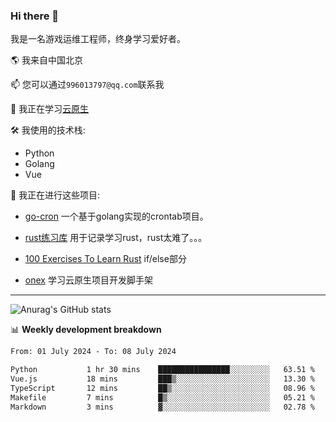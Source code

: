### Hi there 👋

我是一名游戏运维工程师，终身学习爱好者。

🌎 我来自中国北京

📫 您可以通过`996013797@qq.com`联系我

🌱 我正在学习[云原生](https://konglingfei.com/)

🛠️ 我使用的技术栈:
- Python
- Golang
- Vue

🚀 我正在进行这些项目:
- [go-cron](https://github.com/jami1024/go-cron) 一个基于golang实现的crontab项目。

- [rust练习库](https://github.com/jami1024/learn_rust) 用于记录学习rust，rust太难了。。。

- [100 Exercises To Learn Rust](https://github.com/mainmatter/100-exercises-to-learn-rust/tree/solutions) if/else部分

- [onex](https://github.com/superproj/onex) 学习云原生项目开发脚手架

----

![Anurag's GitHub stats](https://github-readme-stats.vercel.app/api?username=jami1024&show_icons=true&theme=radical)


📊 **Weekly development breakdown**
<!--START_SECTION:waka-->

```txt
From: 01 July 2024 - To: 08 July 2024

Python           1 hr 30 mins    ████████████████░░░░░░░░░   63.51 %
Vue.js           18 mins         ███▒░░░░░░░░░░░░░░░░░░░░░   13.30 %
TypeScript       12 mins         ██▒░░░░░░░░░░░░░░░░░░░░░░   08.96 %
Makefile         7 mins          █▒░░░░░░░░░░░░░░░░░░░░░░░   05.21 %
Markdown         3 mins          ▓░░░░░░░░░░░░░░░░░░░░░░░░   02.78 %
```

<!--END_SECTION:waka-->
<!--
**jami1024/jami1024** is a ✨ _special_ ✨ repository because its `README.md` (this file) appears on your GitHub profile.

Here are some ideas to get you started:

- 🔭 I’m currently working on ...
- 🌱 I’m currently learning ...
- 👯 I’m looking to collaborate on ...
- 🤔 I’m looking for help with ...
- 💬 Ask me about ...
- 📫 How to reach me: ...
- 😄 Pronouns: ...
- ⚡ Fun fact: ...
-->
